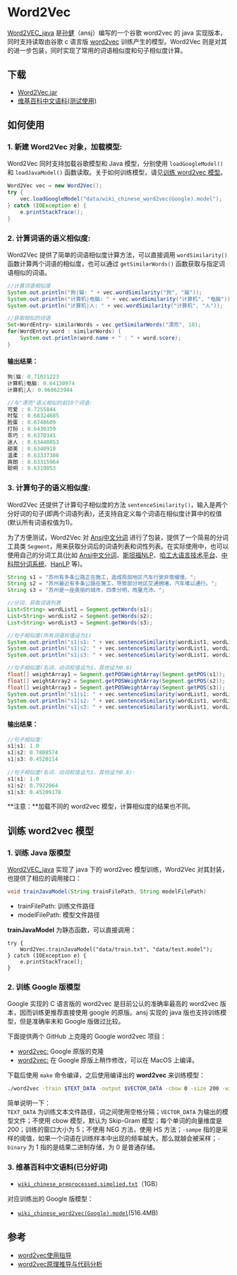 # Word2Vec

[Word2VEC_java](https://github.com/NLPchina/Word2VEC_java) 是[孙健](http://www.nlpcn.org/)（ansj）编写的一个谷歌 word2vec 的 java 实现版本，同时支持读取由谷歌 c 语言版 [word2vec](https://github.com/svn2github/word2vec) 训练产生的模型。Word2Vec 则是对其的进一步包装，同时实现了常用的词语相似度和句子相似度计算。

## 下载

- [Word2Vec.jar](https://github.com/jsksxs360/Word2Vec/releases/)
- [维基百科中文语料(测试使用)](#3-维基百科中文语料已分好词)

## 如何使用

### 1. 新建 Word2Vec 对象，加载模型:

Word2Vec 同时支持加载谷歌模型和 Java 模型，分别使用 `loadGoogleModel()` 和 `loadJavaModel()` 函数读取。关于如何训练模型，请见[训练 word2vec 模型](#训练-word2vec-模型)。

```java
Word2Vec vec = new Word2Vec();
try {
	vec.loadGoogleModel("data/wiki_chinese_word2vec(Google).model");
} catch (IOException e) {
	e.printStackTrace();
}
```

### 2. 计算词语的语义相似度:

Word2Vec 提供了简单的词语相似度计算方法，可以直接调用 `wordSimilarity()` 函数计算两个词语的相似度，也可以通过 `getSimilarWords()` 函数获取与指定词语相似的词语。

```java
//计算词语相似度
System.out.println("狗|猫: " + vec.wordSimilarity("狗", "猫"));
System.out.println("计算机|电脑: " + vec.wordSimilarity("计算机", "电脑"));
System.out.println("计算机|人: " + vec.wordSimilarity("计算机", "人"));

//获取相似的词语
Set<WordEntry> similarWords = vec.getSimilarWords("漂亮", 10);
for(WordEntry word : similarWords) {
	System.out.println(word.name + " : " + word.score);
}
```

#### 输出结果：

```java
狗|猫: 0.71021223
计算机|电脑: 0.64130974
计算机|人: 0.060623944

//与"漂亮"语义相似的前10个词语:
可爱 : 0.7255844
时髦 : 0.68324685
脸蛋 : 0.6748609
打扮 : 0.6430359
乖巧 : 0.6370341
迷人 : 0.63440853
甜美 : 0.6340918
温柔 : 0.63337386
爽朗 : 0.63315964
聪明 : 0.6319053
```

### 3. 计算句子的语义相似度:

Word2Vec 还提供了计算句子相似度的方法 `sentenceSimilarity()`，输入是两个分好词的句子(即两个词语列表)，还支持自定义每个词语在相似度计算中的权值(默认所有词语权值为1)。

为了方便测试，Word2Vec 对 [Ansj中文分词](https://github.com/NLPchina/ansj_seg) 进行了包装，提供了一个简易的分词工具类 `Segment`，用来获取分词后的词语列表和词性列表。在实际使用中，也可以使用自己的分词工具(比如 [Ansj中文分词](https://github.com/NLPchina/ansj_seg)、[斯坦福NLP](http://stanfordnlp.github.io/CoreNLP/)、[哈工大语言技术平台](https://github.com/HIT-SCIR/ltp)、[中科院分词系统](http://ictclas.nlpir.org/)、[HanLP](https://github.com/hankcs/HanLP) 等)。

```java
String s1 = "苏州有多条公路正在施工，造成局部地区汽车行驶非常缓慢。";
String s2 = "苏州最近有多条公路在施工，导致部分地区交通拥堵，汽车难以通行。";
String s3 = "苏州是一座美丽的城市，四季分明，雨量充沛。";

//分词，获取词语列表
List<String> wordList1 = Segment.getWords(s1);
List<String> wordList2 = Segment.getWords(s2);
List<String> wordList3 = Segment.getWords(s3);

//句子相似度(所有词语权值设为1)
System.out.println("s1|s1: " + vec.sentenceSimilarity(wordList1, wordList1));
System.out.println("s1|s2: " + vec.sentenceSimilarity(wordList1, wordList2));
System.out.println("s1|s3: " + vec.sentenceSimilarity(wordList1, wordList3));

//句子相似度(名词、动词权值设为1，其他设为0.8)
float[] weightArray1 = Segment.getPOSWeightArray(Segment.getPOS(s1));
float[] weightArray2 = Segment.getPOSWeightArray(Segment.getPOS(s2));
float[] weightArray3 = Segment.getPOSWeightArray(Segment.getPOS(s3));
System.out.println("s1|s1: " + vec.sentenceSimilarity(wordList1, wordList1, weightArray1, weightArray1));
System.out.println("s1|s2: " + vec.sentenceSimilarity(wordList1, wordList2, weightArray1, weightArray2));
System.out.println("s1|s3: " + vec.sentenceSimilarity(wordList1, wordList3, weightArray1, weightArray3));
```

#### 输出结果：

```java
//句子相似度:
s1|s1: 1.0
s1|s2: 0.7888574
s1|s3: 0.4520114
  
//句子相似度(名词、动词权值设为1，其他设为0.8):
s1|s1: 1.0
s1|s2: 0.7922064
s1|s3: 0.45209178
```

**注意：**加载不同的 word2vec 模型，计算相似度的结果也不同。

## 训练 word2vec 模型

### 1. 训练 Java 版模型

[Word2VEC_java](https://github.com/NLPchina/Word2VEC_java) 实现了 java 下的 word2vec 模型训练，Word2Vec 对其封装，也提供了相应的调用接口：

```java
void trainJavaModel(String trainFilePath, String modelFilePath)
```
- trainFilePath: 训练文件路径
- modelFilePath: 模型文件路径

**trainJavaModel** 为静态函数，可以直接调用：

```
try {
	Word2Vec.trainJavaModel("data/train.txt", "data/test.model");
} catch (IOException e) {
	e.printStackTrace();
}
```

### 2. 训练 Google 版模型

Google 实现的 C 语言版的 word2vec 是目前公认的准确率最高的 word2vec 版本，因而训练更推荐直接使用 google 的原版。ansj 实现的 java 版也支持训练模型，但是准确率未和 Google 版做过比较。

下面提供两个 GitHub 上克隆的 Google word2vec 项目：

- [word2vec:](https://github.com/svn2github/word2vec) Google 原版的克隆
- [word2vec:](https://github.com/dav/word2vec) 在 Google 原版上稍作修改，可以在 MacOS 上编译。

下载后使用 `make` 命令编译，之后使用编译出的 **word2vec** 来训练模型：

```bash
./word2vec -train $TEXT_DATA -output $VECTOR_DATA -cbow 0 -size 200 -window 5 -negative 0 -hs 1 -sample 1e-3 -threads 12 -binary 1
```
简单说明一下：  
`TEXT_DATA` 为训练文本文件路径，词之间使用空格分隔；`VECTOR_DATA` 为输出的模型文件；不使用 cbow 模型，默认为 Skip-Gram 模型；每个单词的向量维度是 200；训练的窗口大小为 5；不使用 NEG 方法，使用 HS 方法；`-sampe` 指的是采样的阈值，如果一个词语在训练样本中出现的频率越大，那么就越会被采样；`-binary` 为 1 指的是结果二进制存储，为 0 是普通存储。

### 3. 维基百科中文语料(已分好词)

- [`wiki_chinese_preprocessed.simplied.txt`](https://pan.baidu.com/s/1dFgIbTZ)（1GB）

对应训练出的 Google 版模型：

- [`wiki_chinese_word2vec(Google).model`](https://pan.baidu.com/s/1kUD0jzh)(516.4MB)

## 参考

- [word2vec使用指导](http://blog.csdn.net/zhoubl668/article/details/24314769)
- [word2vec原理推导与代码分析](http://www.hankcs.com/nlp/word2vec.html)